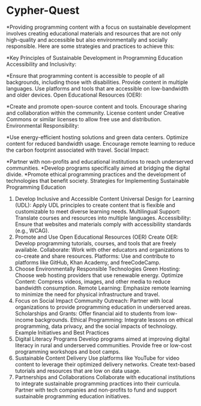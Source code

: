 # Cypher-Quest
*Providing programming content with a focus on sustainable development involves creating educational materials and resources that are not only high-quality and accessible but also environmentally and socially responsible. Here are some strategies and practices to achieve this:

*Key Principles of Sustainable Development in Programming Education
Accessibility and Inclusivity:

*Ensure that programming content is accessible to people of all backgrounds, including those with disabilities.
Provide content in multiple languages.
Use platforms and tools that are accessible on low-bandwidth and older devices.
Open Educational Resources (OER):

*Create and promote open-source content and tools.
Encourage sharing and collaboration within the community.
License content under Creative Commons or similar licenses to allow free use and distribution.
Environmental Responsibility:

*Use energy-efficient hosting solutions and green data centers.
Optimize content for reduced bandwidth usage.
Encourage remote learning to reduce the carbon footprint associated with travel.
Social Impact:

*Partner with non-profits and educational institutions to reach underserved communities.
*Develop programs specifically aimed at bridging the digital divide.
*Promote ethical programming practices and the development of technologies that benefit society.
Strategies for Implementing Sustainable Programming Education
1. Develop Inclusive and Accessible Content
Universal Design for Learning (UDL): Apply UDL principles to create content that is flexible and customizable to meet diverse learning needs.
Multilingual Support: Translate courses and resources into multiple languages.
Accessibility: Ensure that websites and materials comply with accessibility standards (e.g., WCAG).
2. Promote and Use Open Educational Resources (OER)
Create OER: Develop programming tutorials, courses, and tools that are freely available.
Collaborate: Work with other educators and organizations to co-create and share resources.
Platforms: Use and contribute to platforms like GitHub, Khan Academy, and freeCodeCamp.
3. Choose Environmentally Responsible Technologies
Green Hosting: Choose web hosting providers that use renewable energy.
Optimize Content: Compress videos, images, and other media to reduce bandwidth consumption.
Remote Learning: Emphasize remote learning to minimize the need for physical infrastructure and travel.
4. Focus on Social Impact
Community Outreach: Partner with local organizations to provide programming education in underserved areas.
Scholarships and Grants: Offer financial aid to students from low-income backgrounds.
Ethical Programming: Integrate lessons on ethical programming, data privacy, and the social impacts of technology.
Example Initiatives and Best Practices
1. Digital Literacy Programs
Develop programs aimed at improving digital literacy in rural and underserved communities.
Provide free or low-cost programming workshops and boot camps.
2. Sustainable Content Delivery
Use platforms like YouTube for video content to leverage their optimized delivery networks.
Create text-based tutorials and resources that are low on data usage.
3. Partnerships and Collaborations
Collaborate with educational institutions to integrate sustainable programming practices into their curricula.
Partner with tech companies and non-profits to fund and support sustainable programming education initiatives.
